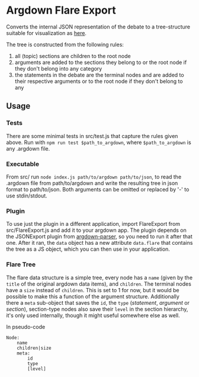 # Argdown Flare Export

Converts the internal JSON representation of the debate to a tree-structure
suitable for visualization as
[here](https://bl.ocks.org/mbostock/4063423#flare.json).

The tree is constructed from the following rules:
1. all (topic) sections are children to the root node
2. arguments are added to the sections they belong to or the root node if they
   don't belong into any category
3. the statements in the debate are the terminal nodes and are added to their
   respective arguments or to the root node if they don't belong to any

## Usage

### Tests

There are some minimal tests in src/test.js that capture the rules given above.
Run with `npm run test $path_to_argdown`, where `$path_to_argdown` is any
.argdown file.

### Executable
From src/ run `node index.js path/to/argdown path/to/json`,
to read the .argdown file from path/to/argdown and write the resulting tree in
json format to path/to/json.
Both arguments can be omitted or replaced by '-' to use stdin/stdout.

### Plugin
To use just the plugin in a different application, import FlareExport from
src/FlareExport.js and add it to your argdown app. The plugin depends on the
JSONExport plugin from
[argdown-parser](https://github.com/christianvoigt/argdown-parser), so you need
to run it after that one. After it ran, the `data` object has a new attribute
`data.flare` that contains the tree as a JS object, which you can then use in
your application.

### Flare Tree

The flare data structure is a simple tree, every node has a `name` (given by
the `title` of the original argdown data items), and `children`. The terminal
nodes have a `size` instead of `children`. This is set to 1 for now, but it
would be possible to make this a function of the argument structure.
Additionally there a `meta` sub-object that saves the `id`, the `type`
(*statement*, *argument* or *section*), section-type nodes also save their
`level` in the section hierarchy, it's only used internally, though it might
useful somewhere else as well.

In pseudo-code
```
Node:
    name
    children|size
    meta:
        id
        type
        [level]
```
